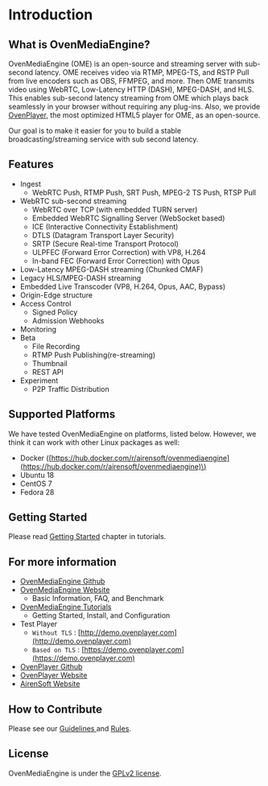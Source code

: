 # Introduction

## What is OvenMediaEngine?

OvenMediaEngine \(OME\) is an open-source and streaming server with sub-second latency. OME receives video via RTMP, MPEG-TS, and RSTP Pull from live encoders such as OBS, FFMPEG, and more. Then OME transmits video using WebRTC, Low-Latency HTTP \(DASH\), MPEG-DASH, and HLS. This enables sub-second latency streaming from OME which plays back seamlessly in your browser without requiring any plug-ins. Also, we provide [OvenPlayer](https://github.com/AirenSoft/OvenPlayer), the most optimized HTML5 player for OME, as an open-source.

Our goal is to make it easier for you to build a stable broadcasting/streaming service with sub second latency.

## Features

* Ingest
  * WebRTC Push, RTMP Push, SRT Push, MPEG-2 TS Push, RTSP Pull
* WebRTC sub-second streaming
  * WebRTC over TCP \(with embedded TURN server\)
  * Embedded WebRTC Signalling Server \(WebSocket based\)
  * ICE \(Interactive Connectivity Establishment\)
  * DTLS \(Datagram Transport Layer Security\)
  * SRTP \(Secure Real-time Transport Protocol\)
  * ULPFEC \(Forward Error Correction\) with VP8, H.264
  * In-band FEC \(Forward Error Correction\) with Opus
* Low-Latency MPEG-DASH streaming \(Chunked CMAF\)
* Legacy HLS/MPEG-DASH streaming
* Embedded Live Transcoder \(VP8, H.264, Opus, AAC, Bypass\)
* Origin-Edge structure
* Access Control
  * Signed Policy
  * Admission Webhooks
* Monitoring
* Beta
  * File Recording
  * RTMP Push Publishing\(re-streaming\)
  * Thumbnail
  * REST API
* Experiment
  * P2P Traffic Distribution

## Supported Platforms

We have tested OvenMediaEngine on platforms, listed below. However, we think it can work with other Linux packages as well:

* Docker \([https://hub.docker.com/r/airensoft/ovenmediaengine](https://hub.docker.com/r/airensoft/ovenmediaengine)\)
* Ubuntu 18
* CentOS 7
* Fedora 28

## Getting Started

Please read [Getting Started](getting-started.md) chapter in tutorials.

## For more information

* [OvenMediaEngine Github](https://github.com/AirenSoft/OvenMediaEngine)
* [OvenMediaEngine Website](https://ovenmediaengine.com) 
  * Basic Information, FAQ, and Benchmark
* [OvenMediaEngine Tutorials](https://airensoft.gitbook.io/ovenmediaengine/)
  * Getting Started, Install, and Configuration
* Test Player
  * `Without TLS` : [http://demo.ovenplayer.com](http://demo.ovenplayer.com)
  * `Based on TLS` : [https://demo.ovenplayer.com](https://demo.ovenplayer.com)
* [OvenPlayer Github](https://github.com/AirenSoft/OvenPlayer)
* [OvenPlayer Website](https://ovenplayer.com/index.html)
* [AirenSoft Website](https://www.airensoft.com/)

## How to Contribute

Please see our [Guidelines ](https://github.com/AirenSoft/OvenMediaEngine/blob/master/CONTRIBUTING.md)and [Rules](https://github.com/AirenSoft/OvenMediaEngine/blob/master/CODE_OF_CONDUCT.md).

## License

OvenMediaEngine is under the [GPLv2 license](https://github.com/AirenSoft/OvenMediaEngineDocs/tree/30ee3b30408d99632b4c2af88b070d9e38e201db/LICENSE/README.md).

